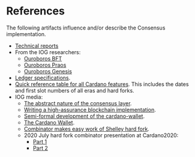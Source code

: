 # References

The following artifacts influence and/or describe the Consensus implementation.

* [Technical reports](../for-developers/TechnicalReports)
* From the IOG researchers:
    * [Ouroboros BFT][ouroboros-bft]
    * [Ouroboros Praos][ouroboros-praos]
    * [Ouroboros Genesis][ouroboros-genesis]
* [Ledger specifications][cardano-ledger].
* [Quick reference table for all Cardano features](https://github.com/cardano-foundation/CIPs/blob/master/CIP-0059/feature-table.md).
  This includes the dates and first slot numbers of all eras and hard forks.
* IOG media:
    * [The abstract nature of the consensus layer](https://iohk.io/en/blog/posts/2020/05/28/the-abstract-nature-of-the-consensus-layer/).
    * [Writing a high-assurance blockchain implementation](https://iohk.io/en/blog/posts/2017/11/03/writing-a-high-assurance-blockchain-implementation/).
    * [Semi-formal development of the cardano-wallet](https://iohk.io/en/blog/posts/2018/06/04/semi-formal-development-the-cardano-wallet/).
    * [The Cardano Wallet](https://www.youtube.com/watch?v=6VWCB0_uLLw).
    * [Combinator makes easy work of Shelley hard fork](https://iohk.io/en/blog/posts/2020/05/07/combinator-makes-easy-work-of-shelley-hard-fork/).
    * 2020 July hard fork combinator presentation at Cardano2020:
        * [Part 1](https://www.youtube.com/watch?v=D8OTZULEsaI)
        * [Part 2](https://www.youtube.com/watch?v=wNZq6VPLIXg)

[ouroboros-bft]: https://iohk.io/en/research/library/papers/ouroboros-bfta-simple-byzantine-fault-tolerant-consensus-protocol/
[ouroboros-praos]: https://iohk.io/en/research/library/papers/ouroboros-praosan-adaptively-securesemi-synchronous-proof-of-stake-protocol/
[ouroboros-genesis]: https://iohk.io/en/research/library/papers/ouroboros-genesiscomposable-proof-of-stake-blockchains-with-dynamic-availability/
[consensus-report]: https://input-output-hk.github.io/ouroboros-consensus/pdfs/report.pdf
[network-report]: https://input-output-hk.github.io/ouroboros-network/pdfs/network-design/
[cardano-ledger]: https://github.com/input-output-hk/cardano-ledger/
